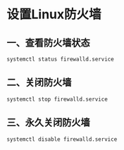 # 设置Linux防火墙


## 一、查看防火墙状态
```shell
systemctl status firewalld.service
```

## 二、关闭防火墙

```shell
systemctl stop firewalld.service
```

## 三、永久关闭防火墙
```shell
systemctl disable firewalld.service
```



<comment/>
<ad/>